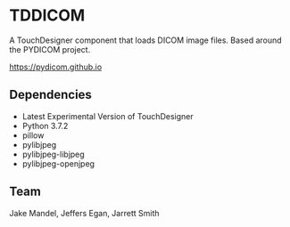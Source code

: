 # TDDICOM
A TouchDesigner component that loads DICOM image files. Based around the PYDICOM project.

https://pydicom.github.io

## Dependencies

* Latest Experimental Version of TouchDesigner
* Python 3.7.2
* pillow
* pylibjpeg
* pylibjpeg-libjpeg
* pylibjpeg-openjpeg

## Team
Jake Mandel, Jeffers Egan, Jarrett Smith


